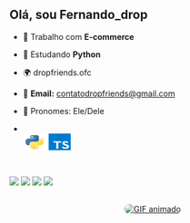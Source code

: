 ## Olá, sou Fernando_drop

- 🛒 Trabalho com **E-commerce**  
- 🐍 Estudando **Python**  
- 🌍 dropfriends.ofc  
- 📧 **Email:** contatodropfriends@gmail.com  
- 👨 Pronomes: Ele/Dele

- <div style="display: inline_block"><br>
  <img align="center" alt="Python" height="30" width="40" src="https://raw.githubusercontent.com/devicons/devicon/master/icons/python/python-original.svg">
  <img align="center" alt="TypeScript" height="30" width="40" src="https://raw.githubusercontent.com/devicons/devicon/master/icons/typescript/typescript-plain.svg">
</div>

##

<div style="display: inline_block"><br>
  <a href="https://www.instagram.com/fernando_drop/" target="_blank"><img src="https://img.shields.io/badge/-Instagram-%23E4405F?style=for-the-badge&logo=instagram&logoColor=white" target="_blank"></a>
  <a href="https://www.linkedin.com/in/fernando-cerqueira-3b4999193/" target="_blank"><img src="https://img.shields.io/badge/-LinkedIn-%230077B5?style=for-the-badge&logo=linkedin&logoColor=white" target="_blank"></a> 
  <a href="https://monocard.me/fernando_drop" target="_blank"><img src="https://img.shields.io/badge/Monocard-000000?style=for-the-badge&logo=monocard&logoColor=white" target="_blank"></a>
  <a href="mailto:contatodropfriends@gmail.com" target="_blank"><img src="https://img.shields.io/badge/-Gmail-%23333?style=for-the-badge&logo=gmail&logoColor=white" target="_blank"></a>
</div>

##


<div style="text-align: center;">
  <a href="https://www.instagram.com/fernando_drop/" target="_blank">
    <img src="https://media.giphy.com/media/SE4RLfSFAi0B2/giphy.gif" alt="GIF animado" style="width: 200px; height: auto; border-radius: 10px;">
  </a>
</div>

